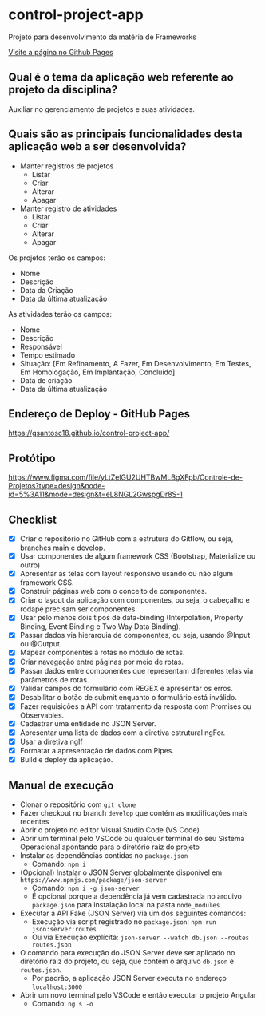 # control-project-app
Projeto para desenvolvimento da matéria de Frameworks

[Visite a página no Github Pages](https://gsantosc18.github.io/control-project-app/)

## Qual é o tema da aplicação web referente ao projeto da disciplina?
Auxiliar no gerenciamento de projetos e suas atividades.

## Quais são as principais funcionalidades desta aplicação web a ser desenvolvida?
- Manter registros de projetos
  - Listar
  - Criar
  - Alterar
  - Apagar
- Manter registro de atividades
  - Listar
  - Criar
  - Alterar
  - Apagar

Os projetos terão os campos:
- Nome
- Descrição
- Data da Criação
- Data da última atualização

As atividades terão os campos:
- Nome
- Descrição
- Responsável
- Tempo estimado
- Situação: [Em Refinamento, A Fazer, Em Desenvolvimento, Em Testes, Em Homologação, Em Implantação, Concluído]
- Data de criação
- Data da última atualização

## Endereço de Deploy - GitHub Pages

https://gsantosc18.github.io/control-project-app/

## Protótipo

https://www.figma.com/file/yLtZelGU2UHTBwMLBgXFpb/Controle-de-Projetos?type=design&node-id=5%3A11&mode=design&t=eL8NGL2GwspgDr8S-1

## Checklist

- [x] Criar o repositório no GitHub com a estrutura do Gitflow, ou seja, branches main e develop.
- [x] Usar componentes de algum framework CSS (Bootstrap, Materialize ou outro)
- [x] Apresentar as telas com layout responsivo usando ou não algum framework CSS.
- [x] Construir páginas web com o conceito de componentes.
- [x] Criar o layout da aplicação com componentes, ou seja, o cabeçalho e rodapé precisam ser componentes.
- [x] Usar pelo menos dois tipos de data-binding (Interpolation, Property Binding, Event Binding e Two Way Data Binding).
- [x] Passar dados via hierarquia de componentes, ou seja, usando @Input ou @Output.
- [x] Mapear componentes à rotas no módulo de rotas.
- [x] Criar navegação entre páginas por meio de rotas.
- [x] Passar dados entre componentes que representam diferentes telas via parâmetros de rotas.
- [x] Validar campos do formulário com REGEX e apresentar os erros.
- [x] Desabilitar o botão de submit enquanto o formulário está inválido.
- [x] Fazer requisições a API com tratamento da resposta com Promises ou Observables.
- [x] Cadastrar uma entidade no JSON Server.
- [x] Apresentar uma lista de dados com a diretiva estrutural ngFor.
- [x] Usar a diretiva ngIf
- [x] Formatar a apresentação de dados com Pipes.
- [x] Build e deploy da aplicação.

## Manual de execução
- Clonar o repositório com `git clone`
- Fazer checkout no branch `develop` que contém as modificações mais recentes
- Abrir o projeto no editor Visual Studio Code (VS Code)
- Abrir um terminal pelo VSCode ou qualquer terminal do seu Sistema Operacional apontando para o diretório raiz do projeto 
- Instalar as dependências contidas no `package.json`
  - Comando: `npm i`
- (Opcional) Instalar o JSON Server globalmente disponível em `https://www.npmjs.com/package/json-server`
  - Comando: `npm i -g json-server` 
  - É opcional porque a dependência já vem cadastrada no arquivo `package.json` para instalação local na pasta `node_modules`
- Executar a API Fake (JSON Server) via um dos seguintes comandos: 
  - Execução via script registrado no `package.json`: `npm run json:server:routes` 
  - Ou via Execução explícita: `json-server --watch db.json --routes routes.json`
- O comando para execução do JSON Server deve ser aplicado no diretório raiz do projeto, ou seja, que contém o arquivo `db.json` e `routes.json`.
  - Por padrão, a aplicação JSON Server executa no endereço `localhost:3000`    
- Abrir um novo terminal pelo VSCode e então executar o projeto Angular
  - Comando: `ng s -o`